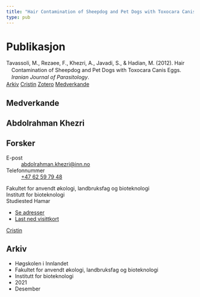 ```yaml
---
title: "Hair Contamination of Sheepdog and Pet Dogs with Toxocara Canis Eggs"
type: pub
---
```

<h1>Publikasjon</h1>
<article id="csl-bib-container-JE45965E" class="csl-bib-container">
  <div class="csl-bib-body" style="line-height: 1.35; padding-left: 1em; text-indent:-1em;">
  <div class="csl-entry">Tavassoli, M., Rezaee, F., Khezri, A., Javadi, S., &amp; Hadian, M. (2012). Hair Contamination of Sheepdog and Pet Dogs with Toxocara Canis Eggs. <i>Iranian Journal of Parasitology</i>.</div>
</div>
  <div class="csl-bib-buttons">
    <a href="#taxonomy-article-JE45965E" class="csl-bib-button">Arkiv</a>
    <a href="https://app.cristin.no/results/show.jsf?id=1965736" alt="Cristin URL" class="csl-bib-button">Cristin</a>
    <a href="http://zotero.org/groups/5022929/items/JE45965E" alt="Zotero URL" class="csl-bib-button">Zotero</a>
    <a href="#contributors-article-JE45965E" class="csl-bib-button">Medverkande</a>
  </div>
  <div id="csl-bib-meta-container-JE45965E"></div>
</article>
<div id="csl-bib-meta-JE45965E" class="csl-bib-meta">
  <article id="contributors-article-JE45965E" class="contributors-article">
    <h1>Medverkande</h1>
    <div class="personas">
<div class="vrtx-hinn-person-card">
<div class="photo">
<i class="lar la-user-circle missing-person"></i>
</div>
<div class="info">
<hgroup><h1>Abdolrahman Khezri</h1>
<h2>Forsker</h2>
</hgroup><dl>
<dt>E-post</dt>
<dd>
<a href="mailto:abdolrahman.khezri@inn.no">abdolrahman.khezri@inn.no</a>
</dd>
<dt>Telefonnummer</dt>
<dd><a href="tel:+4762597948">
+47 62 59 79 48
</a></dd>
</dl>
<p>
Fakultet for anvendt økologi, landbruksfag og bioteknologi<br>
Institutt for bioteknologi<br>
Studiested Hamar
</p>
<ul class="vrtx-hinn-links">
<li><a href="https://www.inn.no/finn-en-ansatt/abdolrahman-khezri.html#vrtx-hinn-addresses">Se adresser</a></li>
<li><a href="https://www.inn.no/finn-en-ansatt/abdolrahman-khezri.html?vrtx=vcf">Last ned visittkort</a></li>
</ul>
</div>
</div>
<a href="https://app.cristin.no/persons/show.jsf?id=653469" alt="Cristin URL" class="personas-cristin">Cristin</a>
</div>
  </article>
  <article id="taxonomy-article-JE45965E" class="taxonomy-article">
    <h1>Arkiv</h1>
    <ul>
      <li>Høgskolen i Innlandet</li>
      <li>Fakultet for anvendt økologi, landbruksfag og bioteknologi</li>
      <li>Institutt for bioteknologi</li>
      <li>2021</li>
      <li>Desember</li>
    </ul>
  </article>
</div>
